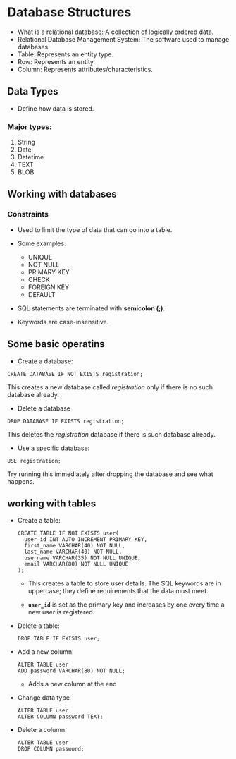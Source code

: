 # Database Structures

- What is a relational database: A collection of logically ordered data.
- Relational Database Management System: The software used to manage databases.
- Table: Represents an entity type. 
- Row: Represents an entity.
- Column: Represents attributes/characteristics.


## Data Types
- Define how data is stored.
### Major types:
1. String
2. Date
3. Datetime
4. TEXT
5. BLOB

## Working with databases
### Constraints
- Used to limit the type of data that can go into a table.
- Some examples:
  - UNIQUE
  - NOT NULL
  - PRIMARY KEY
  - CHECK
  - FOREIGN KEY
  - DEFAULT


- SQL statements are terminated with **semicolon (;)**. 
- Keywords are case-insensitive.


## Some basic operatins
- Create a database:
```shell
CREATE DATABASE IF NOT EXISTS registration;
```
This creates a new database called _registration_ only if there is no such database already.

- Delete a database
```shell
DROP DATABASE IF EXISTS registration;
```
This deletes the _registration_ database if there is such database already.

- Use a specific database:
```shell
USE registration;
```
Try running this immediately after dropping the database and see what happens.


## working with tables
- Create a table: 
  ```shell 
  CREATE TABLE IF NOT EXISTS user(
    user_id INT AUTO_INCREMENT PRIMARY KEY,
    first_name VARCHAR(40) NOT NULL,
    last_name VARCHAR(40) NOT NULL,
    username VARCHAR(35) NOT NULL UNIQUE,
    email VARCHAR(80) NOT NULL UNIQUE
  );
  ```
  - This creates a table to store user details. The SQL keywords are in uppercase; they define requirements that the data must meet.

  - **`user_id`** is set as the primary key and increases by one every time a new user is registered.
- Delete a table:
  ```shell
  DROP TABLE IF EXISTS user;
  ```

- Add a new column:
  ```shell
  ALTER TABLE user
  ADD password VARCHAR(80) NOT NULL;
  ```
  - Adds a new column at the end
- Change data type
  ```shell
  ALTER TABLE user
  ALTER COLUMN password TEXT;
  ```
- Delete a column
  ```shell
  ALTER TABLE user
  DROP COLUMN password;
  ```
